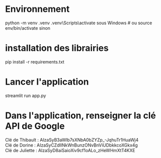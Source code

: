 # Environnement
python -m venv .venv
.venv\Scripts\activate sous Windows # ou source env/bin/activate sinon

# installation des librairies
pip install -r requirements.txt

# Lancer l'application
streamlit run app.py

# Dans l'application, renseigner la clé API de Google
Clé de Thibault : AIzaSyB3aWlb7sXNbA0bZYZp_-JqhuTr1HuaWj4  
Clé de Dorine : AIzaSyCZdIINkWnBunzONvBnViUDbkkcoXGkx4g  
Clé de Juliette : AIzaSyD8aiSaioXiv9cf1oALo_zHeWHmXtT4KXE  
